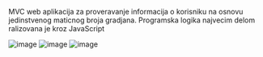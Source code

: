MVC web aplikacija za proveravanje informacija o korisniku na osnovu jedinstvenog maticnog broja gradjana. 
Programska logika najvecim delom ralizovana je kroz JavaScript

![image](https://github.com/user-attachments/assets/f0cd88d2-523e-4956-8de9-6fd632f6490b)
![image](https://github.com/user-attachments/assets/8346fc50-db6e-43d4-bdb0-101c304cdbad)
![image](https://github.com/user-attachments/assets/37e9dc6e-39e9-43d2-9a2d-fa18ddae2366)


